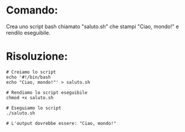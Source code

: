 # Comando:
Crea uno script bash chiamato "saluto.sh" che stampi "Ciao, mondo!" e rendilo eseguibile.


# Risoluzione:
    # Creiamo lo script
    echo '#!/bin/bash
    echo "Ciao, mondo!"' > saluto.sh

    # Rendiamo lo script eseguibile
    chmod +x saluto.sh

    # Eseguiamo lo script
    ./saluto.sh

    # L'output dovrebbe essere: "Ciao, mondo!"